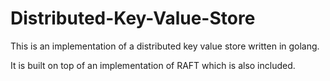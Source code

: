 # Distributed-Key-Value-Store


This is an implementation of a distributed key value store written in golang. 

It is built on top of an implementation of RAFT which is also included.
